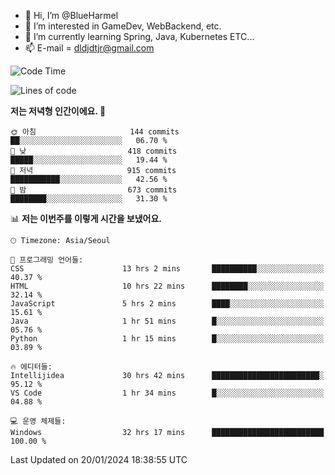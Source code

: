 - 👋 Hi, I’m @BlueHarmel
- 👀 I’m interested in GameDev, WebBackend, etc.
- 🌱 I’m currently learning Spring, Java, Kubernetes ETC...
- 📫 E-mail = dldjdtjr@gmail.com
  <!--START_SECTION:waka-->
![Code Time](http://img.shields.io/badge/Code%20Time-338%20hrs%2022%20mins-blue)

![Lines of code](https://img.shields.io/badge/%EC%A0%80%EB%8A%94%20%EC%97%AC%ED%83%9C%EA%B9%8C%EC%A7%80%20-39.8%20million%20%EC%A4%84%EC%9D%98%20%EC%BD%94%EB%93%9C%EB%A5%BC%20%EC%9E%91%EC%84%B1%ED%96%88%EC%96%B4%EC%9A%94.-blue)

**저는 저녁형 인간이에요. 🦉** 

```text
🌞 아침                     144 commits         ██░░░░░░░░░░░░░░░░░░░░░░░   06.70 % 
🌆 낮　                     418 commits         █████░░░░░░░░░░░░░░░░░░░░   19.44 % 
🌃 저녁                     915 commits         ███████████░░░░░░░░░░░░░░   42.56 % 
🌙 밤　                     673 commits         ████████░░░░░░░░░░░░░░░░░   31.30 % 
```


📊 **저는 이번주를 이렇게 시간을 보냈어요.** 

```text
🕑︎ Timezone: Asia/Seoul

💬 프로그래밍 언어들: 
CSS                      13 hrs 2 mins       ██████████░░░░░░░░░░░░░░░   40.37 % 
HTML                     10 hrs 22 mins      ████████░░░░░░░░░░░░░░░░░   32.14 % 
JavaScript               5 hrs 2 mins        ████░░░░░░░░░░░░░░░░░░░░░   15.61 % 
Java                     1 hr 51 mins        █░░░░░░░░░░░░░░░░░░░░░░░░   05.76 % 
Python                   1 hr 15 mins        █░░░░░░░░░░░░░░░░░░░░░░░░   03.89 % 

🔥 에디터들: 
Intellijidea             30 hrs 42 mins      ████████████████████████░   95.12 % 
VS Code                  1 hr 34 mins        █░░░░░░░░░░░░░░░░░░░░░░░░   04.88 % 

💻 운영 체제들: 
Windows                  32 hrs 17 mins      █████████████████████████   100.00 % 
```


 Last Updated on 20/01/2024 18:38:55 UTC
<!--END_SECTION:waka-->
<!---
BlueHarmel/BlueHarmel is a ✨ special ✨ repository because its `README.md` (this file) appears on your GitHub profile.
You can click the Preview link to take a look at your changes.
--->

